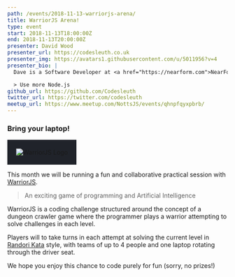 ```yaml
---
path: /events/2018-11-13-warriorjs-arena/
title: WarriorJS Arena!
type: event
start: 2018-11-13T18:00:00Z
end: 2018-11-13T20:00:00Z
presenter: David Wood
presenter_url: https://codesleuth.co.uk
presenter_img: https://avatars1.githubusercontent.com/u/5011956?v=4
presenter_bio: |
  Dave is a Software Developer at <a href="https://nearform.com">NearForm</a>, and organiser of NottsJS.

  > Use more Node.js
github_url: https://github.com/Codesleuth
twitter_url: https://twitter.com/codesleuth
meetup_url: https://www.meetup.com/NottsJS/events/qhnpfqyxpbrb/
---
```


### Bring your laptop!

<img src="../img/warriorjs-logo.svg" alt="WarriorJS Logo" class="responsive-img" style="background-color: rgb(32, 35, 42); padding: 20px;" />

This month we will be running a fun and collaborative practical session with
[WarriorJS](https://warrior.js.org/).

> An exciting game of programming and Artificial Intelligence

WarriorJS is a coding challenge structured around the concept of a dungeon
crawler game where the programmer plays a warrior attempting to solve challenges
in each level.

Players will to take turns in each attempt at solving the current level in
[Randori Kata](https://codingdojo.org/RandoriKata/) style, with teams of up to 4
people and one laptop rotating through the driver seat.

We hope you enjoy this chance to code purely for fun (sorry, no prizes!)
